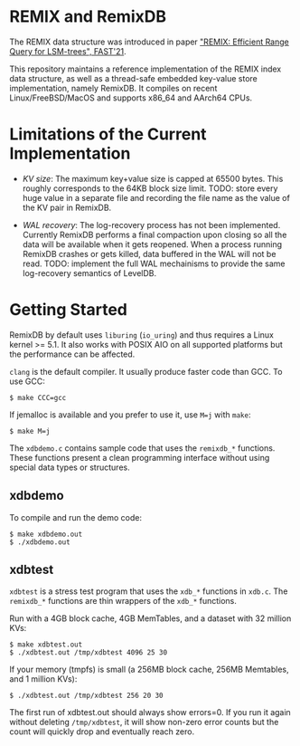 # REMIX and RemixDB

The REMIX data structure was introduced in paper ["REMIX: Efficient Range Query for LSM-trees", FAST'21](https://www.usenix.org/conference/fast21/presentation/zhong).

This repository maintains a reference implementation of the REMIX index data structure,
as well as a thread-safe embedded key-value store implementation, namely RemixDB.
It compiles on recent Linux/FreeBSD/MacOS and supports x86\_64 and AArch64 CPUs.

# Limitations of the Current Implementation

* *KV size*: The maximum key+value size is capped at 65500 bytes.
This roughly corresponds to the 64KB block size limit.
TODO: store every huge value in a separate file and recording the file name as the value of the KV pair in RemixDB.

* *WAL recovery*: The log-recovery process has not been implemented.
Currently RemixDB performs a final compaction upon closing so all the data will be available when it gets reopened.
When a process running RemixDB crashes or gets killed, data buffered in the WAL will not be read.
TODO: implement the full WAL mechainisms to provide the same log-recovery semantics of LevelDB.

# Getting Started

RemixDB by default uses `liburing` (`io_uring`) and thus requires a Linux kernel >= 5.1.
It also works with POSIX AIO on all supported platforms but the performance can be affected.

`clang` is the default compiler. It usually produce faster code than GCC. To use GCC:

    $ make CCC=gcc

If jemalloc is available and you prefer to use it, use `M=j` with `make`:

    $ make M=j

The `xdbdemo.c` contains sample code that uses the `remixdb_*` functions.
These functions present a clean programming interface without using special data types or structures.


## xdbdemo
To compile and run the demo code:

    $ make xdbdemo.out
    $ ./xdbdemo.out

## xdbtest

`xdbtest` is a stress test program that uses the `xdb_*` functions in `xdb.c`.
The `remixdb_*` functions are thin wrappers of the `xdb_*` functions.

Run with a 4GB block cache, 4GB MemTables, and a dataset with 32 million KVs:

    $ make xdbtest.out
    $ ./xdbtest.out /tmp/xdbtest 4096 25 30

If your memory (tmpfs) is small (a 256MB block cache, 256MB Memtables, and 1 million KVs):

    $ ./xdbtest.out /tmp/xdbtest 256 20 30

The first run of xdbtest.out should always show errors=0.
If you run it again without deleting `/tmp/xdbtest`, it will show non-zero error counts but the count will quickly drop and eventually reach zero.
